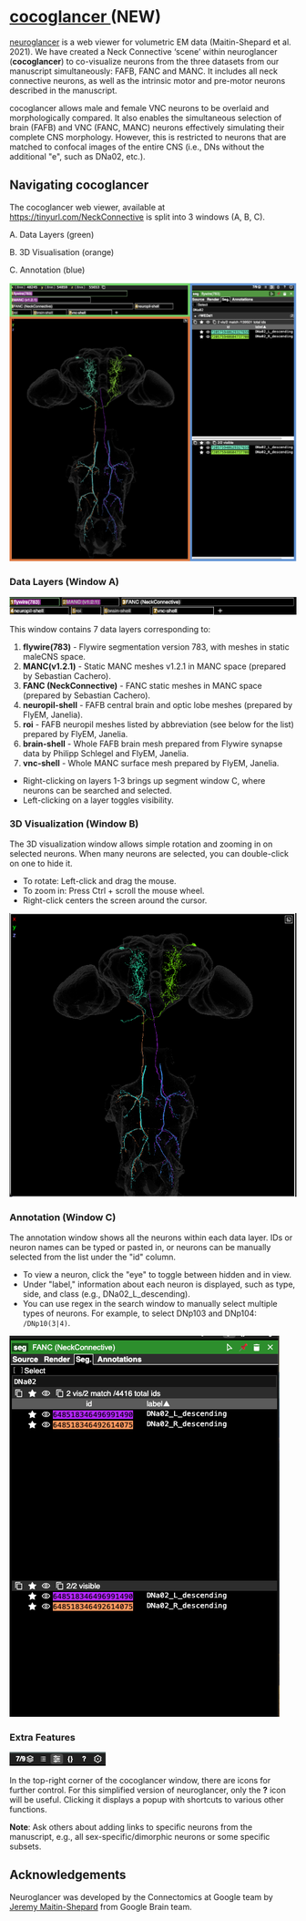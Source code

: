 # [cocoglancer ](https://tinyurl.com/NeckConnective)(NEW)

[neuroglancer](https://github.com/google/neuroglancer) is a web viewer for volumetric EM data (Maitin-Shepard et al. 2021). We have created a Neck Connective ‘scene’ within neuroglancer (**cocoglancer**) to co-visualize neurons from the three datasets from our manuscript simultaneously: FAFB, FANC and MANC. It includes all neck connective neurons, as well as the intrinsic motor and pre-motor neurons described in the manuscript.

cocoglancer allows male and female VNC neurons to be overlaid and morphologically compared. It also enables the simultaneous selection of brain (FAFB) and VNC (FANC, MANC) neurons  effectively simulating their complete CNS morphology. However, this is restricted to neurons that are matched to confocal images of the entire CNS (i.e., DNs without the additional "e", such as DNa02, etc.).

## Navigating cocoglancer

The cocoglancer web viewer, available at https://tinyurl.com/NeckConnective is split into 3 windows (A, B, C).

A. Data Layers (green)

B. 3D Visualisation (orange)

C. Annotation (blue)

![](images/full_window.png "full neuroglancer window")

### Data Layers (Window A)

![](images/data_layer.png "neuroglancer data panel")

This window contains 7 data layers corresponding to:

1. **flywire(783)** - Flywire segmentation version 783, with meshes in static maleCNS space.
2. **MANC(v1.2.1)** - Static MANC meshes v1.2.1 in MANC space (prepared by Sebastian Cachero).
3. **FANC (NeckConnective)** - FANC static meshes in MANC space (prepared by Sebastian Cachero).
4. **neuropil-shell** - FAFB central brain and optic lobe meshes (prepared by FlyEM, Janelia).
5. **roi** - FAFB neuropil meshes listed by abbreviation (see below for the list) prepared by FlyEM, Janelia.
6. **brain-shell** - Whole FAFB brain mesh prepared from Flywire synapse data by Philipp Schlegel and FlyEM, Janelia.
7. **vnc-shell** - Whole MANC surface mesh prepared by FlyEM, Janelia.

- Right-clicking on layers 1-3 brings up segment window C, where neurons can be searched and selected.
- Left-clicking on a layer toggles visibility.




### 3D Visualization (Window B)

The 3D visualization window allows simple rotation and zooming in on selected neurons. When many neurons are selected, you can double-click on one to hide it.

- To rotate: Left-click and drag the mouse.
- To zoom in: Press Ctrl + scroll the mouse wheel.
- Right-click centers the screen around the cursor.

![](images/3d_visualisation.png "visualisation window")

### Annotation (Window C)

The annotation window shows all the neurons within each data layer. IDs or neuron names can be typed or pasted in, or neurons can be manually selected from the list under the "id" column.

- To view a neuron, click the "eye" to toggle between hidden and in view.
- Under "label," information about each neuron is displayed, such as type, side, and class (e.g., DNa02_L_descending).
- You can use regex in the search window to manually select multiple types of neurons. For example, to select DNp103 and DNp104: `/DNp10(3|4)`.

![](images/annotation.png "annotation window")

### Extra Features

![](images/help_bar.png "help bar only")

In the top-right corner of the cocoglancer window, there are icons for further control. For this simplified version of neuroglancer, only the **?** icon will be useful. Clicking it displays a popup with shortcuts to various other functions.

**Note**: Ask others about adding links to specific neurons from the manuscript, e.g., all sex-specific/dimorphic neurons or some specific subsets.

## Acknowledgements

Neuroglancer was developed by the Connectomics at Google team by  [Jeremy Maitin-Shepard](https://github.com/jbms) from Google Brain team.
